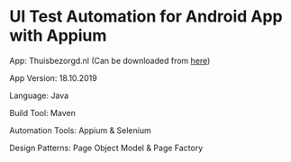 # UI Test Automation for Android App with Appium

App: Thuisbezorgd.nl (Can be downloaded from [here](https://www.apkfollow.com/app/thuisbezorgd-nl-order-food-online/com.takeaway.android/))

App Version: 18.10.2019

Language: Java

Build Tool: Maven

Automation Tools: Appium & Selenium

Design Patterns: Page Object Model & Page Factory
